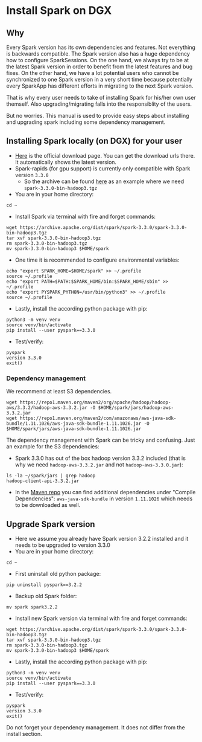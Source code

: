 # Install Spark on DGX

## Why

Every Spark version has its own dependencies and features. Not everything is backwards compatible. The Spark version also has a huge dependency how to configure SparkSessions. On the one hand, we always try to be at the latest Spark version in order to benefit from the latest features and bug fixes. On the other hand, we have a lot potential users who cannot be synchronized to one Spark version in a very short time because potentially every SparkApp has different efforts in migrating to the next Spark version.

That is why every user needs to take of installing Spark for his/her own user themself. Also upgrading/migrating falls into the responsiblity of the users.

But no worries. This manual is used to provide easy steps about installing and upgrading spark including some dependency management.

## Installing Spark locally (on DGX) for your user

- [Here](https://spark.apache.org/downloads.html) is the official download page. You can get the download urls there. It automatically shows the latest version.
- Spark-rapids (for gpu support) is currently only compatible with Spark version `3.3.0` 
    - So the archive can be found [here](https://archive.apache.org/dist/spark/spark-3.3.0/) as an example where we need `spark-3.3.0-bin-hadoop3.tgz`
- You are in your home directory:
```
cd ~
```
- Install Spark via terminal with fire and forget commands:
```
wget https://archive.apache.org/dist/spark/spark-3.3.0/spark-3.3.0-bin-hadoop3.tgz
tar xvf spark-3.3.0-bin-hadoop3.tgz
rm spark-3.3.0-bin-hadoop3.tgz
mv spark-3.3.0-bin-hadoop3 $HOME/spark
```
- One time it is recommended to configure environmental variables:
```
echo "export SPARK_HOME=$HOME/spark" >> ~/.profile
source ~/.profile
echo "export PATH=$PATH:$SPARK_HOME/bin:$SPARK_HOME/sbin" >> ~/.profile
echo "export PYSPARK_PYTHON=/usr/bin/python3" >> ~/.profile
source ~/.profile
```
- Lastly, install the according python package with pip:
```
python3 -m venv venv
source venv/bin/activate
pip install --user pyspark==3.3.0
```
- Test/verify:
```
pyspark
version 3.3.0
exit()
```

### Dependency management

We recommend at least S3 dependencies.
```
wget https://repo1.maven.org/maven2/org/apache/hadoop/hadoop-aws/3.3.2/hadoop-aws-3.3.2.jar -O $HOME/spark/jars/hadoop-aws-3.3.2.jar
wget https://repo1.maven.org/maven2/com/amazonaws/aws-java-sdk-bundle/1.11.1026/aws-java-sdk-bundle-1.11.1026.jar -O $HOME/spark/jars/aws-java-sdk-bundle-1.11.1026.jar
```

The dependency management with Spark can be tricky and confusing. Just an example for the S3 dependencies:
- Spark 3.3.0 has out of the box hadoop version 3.3.2 included (that is why we need `hadoop-aws-3.3.2.jar` and not `hadoop-aws-3.3.0.jar`):
```
ls -la ~/spark/jars | grep hadoop
hadoop-client-api-3.3.2.jar
```
- In the [Maven repo](https://mvnrepository.com/artifact/org.apache.hadoop/hadoop-aws/3.3.2) you can find additional dependencies under "Compile Dependencies": `aws-java-sdk-bundle` in version `1.11.1026` which needs to be downloaded as well.

## Upgrade Spark version

- Here we assume you already have Spark version 3.2.2 installed and it needs to be upgraded to version 3.3.0
- You are in your home directory:
```
cd ~
```
- First uninstall old python package:
```
pip uninstall pyspark==3.2.2
```
- Backup old Spark folder:
```
mv spark spark3.2.2
```
- Install new Spark version via terminal with fire and forget commands:
```
wget https://archive.apache.org/dist/spark/spark-3.3.0/spark-3.3.0-bin-hadoop3.tgz
tar xvf spark-3.3.0-bin-hadoop3.tgz
rm spark-3.3.0-bin-hadoop3.tgz
mv spark-3.3.0-bin-hadoop3 $HOME/spark
```
- Lastly, install the according python package with pip:
```
python3 -m venv venv
source venv/bin/activate
pip install --user pyspark==3.3.0
```
- Test/verify:
```
pyspark
version 3.3.0
exit()
```

Do not forget your dependency management. It does not differ from the install section.